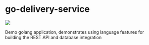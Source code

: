# go-delivery-service

![](https://github.com/akraskovski/go-delivery-service/workflows/Build%20the%20application/badge.svg)

Demo golang application, demonstrates using language features for building the REST API and database integration
